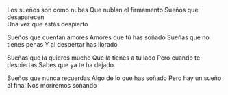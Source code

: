Los sueños son como nubes
Que nublan el firmamento
Sueños que desaparecen	
Una vez que estás despierto

Sueños que cuentan amores
Amores que tú has soñado
Sueñas que no tienes penas
Y al despertar has llorado

Sueñas que la quieres mucho
Que la tienes a tu lado
Pero cuando te despiertas
Sabes que ya te ha dejado

Sueños que nunca recuerdas
Algo de lo que has soñado
Pero hay un sueño al final
Nos moriremos soñando